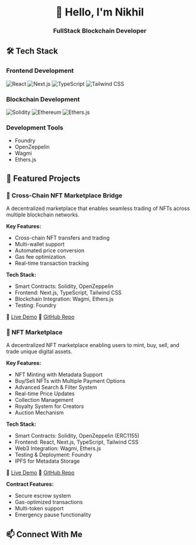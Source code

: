 <div align="center">
  <h1>👋 Hello, I'm Nikhil</h1>
  <h3>FullStack Blockchain Developer</h3>
</div>

## 🛠️ Tech Stack

### Frontend Development
![React](https://img.shields.io/badge/-React-61DAFB?style=flat-square&logo=react&logoColor=black)
![Next.js](https://img.shields.io/badge/-Next.js-000000?style=flat-square&logo=next.js&logoColor=white)
![TypeScript](https://img.shields.io/badge/-TypeScript-3178C6?style=flat-square&logo=typescript&logoColor=white)
![Tailwind CSS](https://img.shields.io/badge/-Tailwind_CSS-38B2AC?style=flat-square&logo=tailwind-css&logoColor=white)

### Blockchain Development
![Solidity](https://img.shields.io/badge/-Solidity-363636?style=flat-square&logo=solidity&logoColor=white)
![Ethereum](https://img.shields.io/badge/-Ethereum-3C3C3D?style=flat-square&logo=ethereum&logoColor=white)
![Ethers.js](https://img.shields.io/badge/-Ethers.js-2535a0?style=flat-square&logo=ethereum&logoColor=white)

### Development Tools
- Foundry
- OpenZeppelin
- Wagmi
- Ethers.js

## 🌟 Featured Projects

### 🌉 Cross-Chain NFT Marketplace Bridge
A decentralized marketplace that enables seamless trading of NFTs across multiple blockchain networks.

**Key Features:**
- Cross-chain NFT transfers and trading
- Multi-wallet support
- Automated price conversion
- Gas fee optimization
- Real-time transaction tracking

**Tech Stack:**
- Smart Contracts: Solidity, OpenZeppelin
- Frontend: Next.js, TypeScript, Tailwind CSS
- Blockchain Integration: Wagmi, Ethers.js
- Testing: Foundry

🔗 [Live Demo](https://blockchain-bridge-kappa.vercel.app/)
📱 [GitHub Repo](https://github.com/swaploard/zk-marketplace)

### 🎨 NFT Marketplace
A decentralized NFT marketplace enabling users to mint, buy, sell, and trade unique digital assets.

**Key Features:**
- NFT Minting with Metadata Support
- Buy/Sell NFTs with Multiple Payment Options
- Advanced Search & Filter System
- Real-time Price Updates
- Collection Management
- Royalty System for Creators
- Auction Mechanism

**Tech Stack:**
- Smart Contracts: Solidity, OpenZeppelin (ERC1155)
- Frontend: React, Next.js, TypeScript, Tailwind CSS
- Web3 Integration: Wagmi, Ethers.js
- Testing & Deployment: Foundry
- IPFS for Metadata Storage

🔗 [Live Demo](https://zk-marketplace.vercel.app/)
📱 [GitHub Repo](https://github.com/swaploard/Blockchain-bridge/tree/main)

**Contract Features:**
- Secure escrow system
- Gas-optimized transactions
- Multi-token support
- Emergency pause functionality

## 📫 Connect With Me
<div align="left">
  <!-- Add your social media links here -->
</div>
